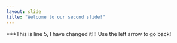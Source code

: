 ```yaml
---
layout: slide
title: "Welcome to our second slide!"
---
```

***This is line 5, I have changed it!!!
Use the left arrow to go back!
